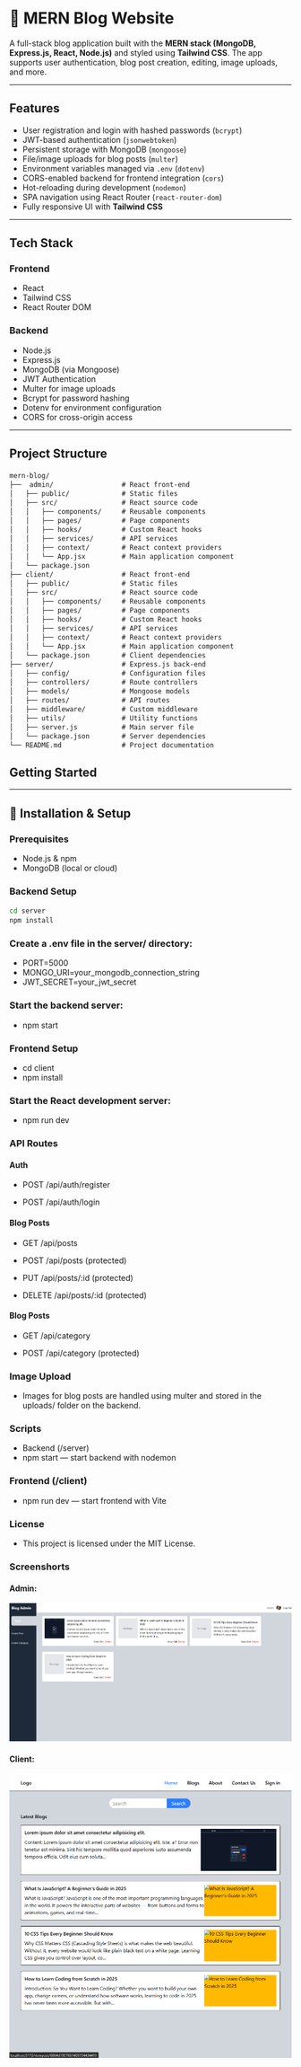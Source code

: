 # 📝 MERN Blog Website

A full-stack blog application built with the **MERN stack (MongoDB, Express.js, React, Node.js)** and styled using **Tailwind CSS**. The app supports user authentication, blog post creation, editing, image uploads, and more.

---

## Features

- User registration and login with hashed passwords (`bcrypt`)
- JWT-based authentication (`jsonwebtoken`)
- Persistent storage with MongoDB (`mongoose`)
- File/image uploads for blog posts (`multer`)
- Environment variables managed via `.env` (`dotenv`)
- CORS-enabled backend for frontend integration (`cors`)
- Hot-reloading during development (`nodemon`)
- SPA navigation using React Router (`react-router-dom`)
- Fully responsive UI with **Tailwind CSS**

---

## Tech Stack

### Frontend
- React
- Tailwind CSS
- React Router DOM

### Backend
- Node.js
- Express.js
- MongoDB (via Mongoose)
- JWT Authentication
- Multer for image uploads
- Bcrypt for password hashing
- Dotenv for environment configuration
- CORS for cross-origin access

---

## Project Structure

```
mern-blog/
├──  admin/                 # React front-end
│   ├── public/             # Static files
│   ├── src/                # React source code
│   │   ├── components/     # Reusable components
│   │   ├── pages/          # Page components
│   │   ├── hooks/          # Custom React hooks
│   │   ├── services/       # API services
│   │   ├── context/        # React context providers
│   │   └── App.jsx         # Main application component
│   └── package.json 
├── client/                 # React front-end
│   ├── public/             # Static files
│   ├── src/                # React source code
│   │   ├── components/     # Reusable components
│   │   ├── pages/          # Page components
│   │   ├── hooks/          # Custom React hooks
│   │   ├── services/       # API services
│   │   ├── context/        # React context providers
│   │   └── App.jsx         # Main application component
│   └── package.json        # Client dependencies
├── server/                 # Express.js back-end
│   ├── config/             # Configuration files
│   ├── controllers/        # Route controllers
│   ├── models/             # Mongoose models
│   ├── routes/             # API routes
│   ├── middleware/         # Custom middleware
│   ├── utils/              # Utility functions
│   ├── server.js           # Main server file
│   └── package.json        # Server dependencies
└── README.md               # Project documentation
```

## Getting Started

---

## 🔧 Installation & Setup

### Prerequisites
- Node.js & npm
- MongoDB (local or cloud)

### Backend Setup

```bash
cd server
npm install

```

### Create a .env file in the server/ directory:
- PORT=5000
- MONGO_URI=your_mongodb_connection_string
- JWT_SECRET=your_jwt_secret

### Start the backend server:
- npm start

### Frontend Setup
- cd client
- npm install

### Start the React development server:
- npm run dev


### API Routes
#### Auth
- POST /api/auth/register

- POST /api/auth/login

#### Blog Posts
- GET /api/posts

- POST /api/posts (protected)

- PUT /api/posts/:id (protected)

- DELETE /api/posts/:id (protected)

#### Blog Posts
- GET /api/category

- POST /api/category (protected)


### Image Upload
- Images for blog posts are handled using multer and stored in the uploads/ folder on the backend.

### Scripts
- Backend (/server)
- npm start — start backend with nodemon

### Frontend (/client)
- npm run dev — start frontend with Vite

### License
- This project is licensed under the MIT License.

### Screenshorts
#### Admin:

![alt text](<Screenshot 2025-07-04 170142.png>)

#### Client:

![alt text](<Screenshot 2025-07-04 165925.png>)
